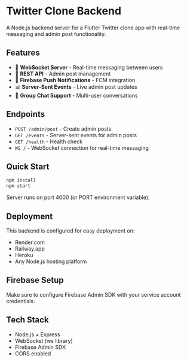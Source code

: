 # Twitter Clone Backend

A Node.js backend server for a Flutter Twitter clone app with real-time messaging and admin post functionality.

## Features

- 🔌 **WebSocket Server** - Real-time messaging between users
- 📝 **REST API** - Admin post management
- 🔔 **Firebase Push Notifications** - FCM integration
- 📊 **Server-Sent Events** - Live admin post updates
- 💬 **Group Chat Support** - Multi-user conversations

## Endpoints

- `POST /admin/post` - Create admin posts
- `GET /events` - Server-sent events for admin posts
- `GET /health` - Health check
- `WS /` - WebSocket connection for real-time messaging

## Quick Start

```bash
npm install
npm start
```

Server runs on port 4000 (or PORT environment variable).

## Deployment

This backend is configured for easy deployment on:
- Render.com
- Railway.app
- Heroku
- Any Node.js hosting platform

## Firebase Setup

Make sure to configure Firebase Admin SDK with your service account credentials.

## Tech Stack

- Node.js + Express
- WebSocket (ws library)
- Firebase Admin SDK
- CORS enabled
